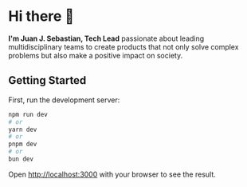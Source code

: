 # Hi there 👋

**I'm Juan J. Sebastian, Tech Lead**
passionate about leading multidisciplinary teams to create products that not only solve complex problems but also make a positive impact on society.

## Getting Started

First, run the development server:

```bash
npm run dev
# or
yarn dev
# or
pnpm dev
# or
bun dev
```

Open [http://localhost:3000](http://localhost:3000) with your browser to see the result.
